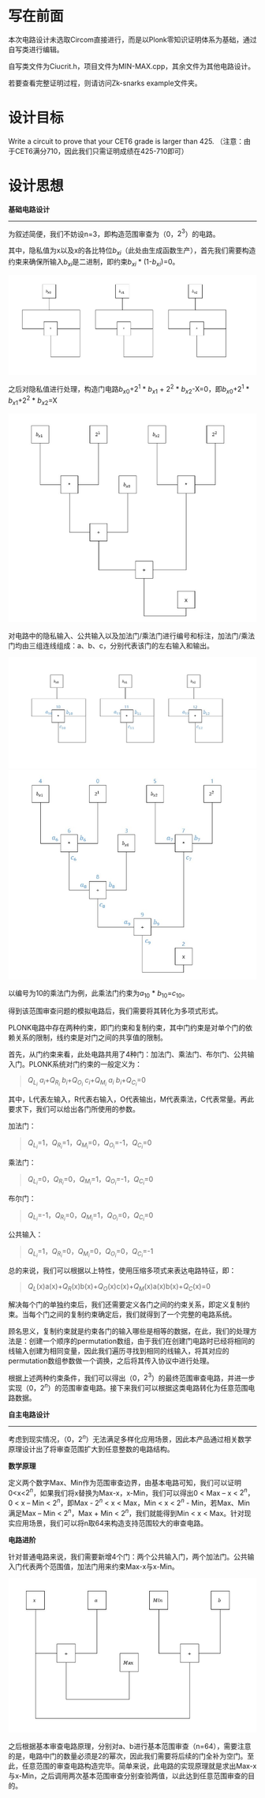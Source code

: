 写在前面
=

本次电路设计未选取Circom直接进行，而是以Plonk零知识证明体系为基础，通过自写类进行编辑。

自写类文件为Ciucrit.h，项目文件为MIN-MAX.cpp，其余文件为其他电路设计。

若要查看完整证明过程，则请访问Zk-snarks example文件夹。


设计目标
=
Write a circuit to prove that your CET6 grade is larger than 425. （注意：由于CET6满分710，因此我们只需证明成绩在425-710即可）

设计思想
=
__基础电路设计__
_______
为叙述简便，我们不妨设n=3，即构造范围审查为（0，$2^3$）的电路。
  
其中，隐私值为x以及x的各比特位$b_{xi}$（此处由生成函数生产），首先我们需要构造约束来确保所输入$b_{xi}$是二进制，即约束$b_{xi}$ * (1-$b_{xi}$)=0。

![Image text](https://github.com/CLiangH/Picture/blob/main/ZK1.jpg)

之后对隐私值进行处理，构造门电路$b_{x0}$+$2^1$ * $b_{x1}$ + $2^2$ * $b_{x2}$-X=0，即$b_{x0}$+$2^1$ * $b_{x1}$+$2^2$ * $b_{x2}$=X

![Image text](https://github.com/CLiangH/Picture/blob/main/ZK2.jpg)

对电路中的隐私输入、公共输入以及加法门/乘法门进行编号和标注，加法门/乘法门均由三组连线组成：a、b、c，分别代表该门的左右输入和输出。

![Image text](https://github.com/CLiangH/Picture/blob/main/ZK3.jpg)
![Image text](https://github.com/CLiangH/Picture/blob/main/ZK4.jpg)

以编号为10的乘法门为例，此乘法门约束为$a_{10}$ * $b_{10}$=$c_{10}$。

得到该范围审查问题的模拟电路后，我们需要将其转化为多项式形式。  

PLONK电路中存在两种约束，即门约束和复制约束，其中门约束是对单个门的依赖关系的限制，线约束是对门之间的共享值的限制。

首先，从门约束来看，此处电路共用了4种门：加法门、乘法门、布尔门、公共输入门。PLONK系统对门约束的一般定义为：

>$Q_{L_i}$ $a_i$+$Q_{R_i}$ $b_i$+$Q_{O_i}$ $c_i$+$Q_{M_i}$ $a_i$ $b_i$+$Q_{C_i}$=0

其中，L代表左输入，R代表右输入，O代表输出，M代表乘法，C代表常量。再此要求下，我们可以给出各门所使用的参数。

加法门：

>$Q_{L_i}$=1，$Q_{R_i}$=1，$Q_{M_i}$=0，$Q_{O_i}$=-1，$Q_{C_i}$=0

乘法门：

>$Q_{L_i}$=0，$Q_{R_i}$=0，$Q_{M_i}$=1，$Q_{O_i}$=-1，$Q_{C_i}$=0

布尔门：

>$Q_{L_i}$=-1，$Q_{R_i}$=0，$Q_{M_i}$=1，$Q_{O_i}$=0，$Q_{C_i}$=0

公共输入：

>$Q_{L_i}$=1，$Q_{R_i}$=0，$Q_{M_i}$=0，$Q_{O_i}$=0，$Q_{C_i}$=-1

总的来说，我们可以根据以上特性，使用压缩多项式来表达电路特征，即：

>$Q_L$(x)a(x)+$Q_R$(x)b(x)+$Q_O$(x)c(x)+$Q_M$(x)a(x)b(x)+$Q_C$(x)=0

解决每个门的单独约束后，我们还需要定义各门之间的约束关系，即定义复制约束。当每个门之间的复制约束确定后，我们就得到了一个完整的电路系统。

顾名思义，复制约束就是约束各门的输入哪些是相等的数据，在此，我们的处理方法是：创建一个顺序的permutation数组，由于我们在创建门电路时已经将相同的线输入创建为相同变量，因此我们遍历寻找到相同的线输入，将其对应的permutation数组参数做一个调换，之后将其传入协议中进行处理。

根据上述两种约束条件，我们可以得出（0，$2^3$）的最终范围审查电路，并进一步实现（0，$2^n$）的范围审查电路。接下来我们可以根据这类电路转化为任意范围电路数据。

__自主电路设计__
_______

考虑到现实情况，（0，$2^n$）无法满足多样化应用场景，因此本产品通过相关数学原理设计出了将审查范围扩大到任意整数的电路结构。

__数学原理__

定义两个数字Max、Min作为范围审查边界，由基本电路可知，我们可以证明0<x<$2^n$，如果我们将x替换为Max-x，x-Min，我们可以得出0 < Max – x < $2^n$，0 < x – Min < $2^n$，即Max - $2^n$ < x < Max，Min < x < $2^n$ - Min，若Max、Min满足Max – Min < $2^n$，Max + Min < $2^n$，我们就能得到Min < x < Max。针对现实应用场景，我们可以将n取64来构造支持范围较大的审查电路。

__电路进阶__

针对普通电路来说，我们需要新增4个门：两个公共输入门，两个加法门。公共输入门代表两个范围值，加法门用来约束Max-x与x-Min。

![Image text](https://github.com/CLiangH/Picture/blob/main/ZK5.jpg)

之后根据基本审查电路原理，分别对a、b进行基本范围审查（n=64），需要注意的是，电路中门的数量必须是2的幂次，因此我们需要将后续的门全补为空门。至此，任意范围的审查电路构造完毕。简单来说，此电路的实现原理就是求出Max-x与x-Min，之后调用两次基本范围审查分别查验两值，以此达到任意范围审查的目的。
